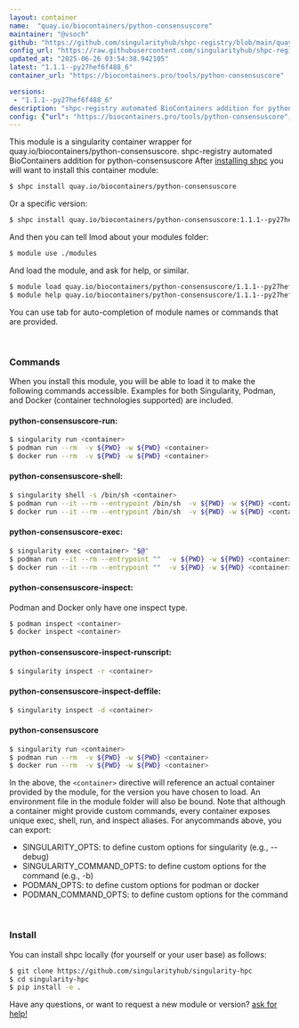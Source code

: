 ```yaml
---
layout: container
name:  "quay.io/biocontainers/python-consensuscore"
maintainer: "@vsoch"
github: "https://github.com/singularityhub/shpc-registry/blob/main/quay.io/biocontainers/python-consensuscore/container.yaml"
config_url: "https://raw.githubusercontent.com/singularityhub/shpc-registry/main/quay.io/biocontainers/python-consensuscore/container.yaml"
updated_at: "2025-06-26 03:54:38.942105"
latest: "1.1.1--py27hef6f488_6"
container_url: "https://biocontainers.pro/tools/python-consensuscore"

versions:
 - "1.1.1--py27hef6f488_6"
description: "shpc-registry automated BioContainers addition for python-consensuscore"
config: {"url": "https://biocontainers.pro/tools/python-consensuscore", "maintainer": "@vsoch", "description": "shpc-registry automated BioContainers addition for python-consensuscore", "latest": {"1.1.1--py27hef6f488_6": "sha256:3b0662865ab54ffe5a64bbf2892fee33e3c031680f3df755ee1e45afd4d3173c"}, "tags": {"1.1.1--py27hef6f488_6": "sha256:3b0662865ab54ffe5a64bbf2892fee33e3c031680f3df755ee1e45afd4d3173c"}, "docker": "quay.io/biocontainers/python-consensuscore"}
---
```


This module is a singularity container wrapper for quay.io/biocontainers/python-consensuscore.
shpc-registry automated BioContainers addition for python-consensuscore
After [installing shpc](#install) you will want to install this container module:


```bash
$ shpc install quay.io/biocontainers/python-consensuscore
```

Or a specific version:

```bash
$ shpc install quay.io/biocontainers/python-consensuscore:1.1.1--py27hef6f488_6
```

And then you can tell lmod about your modules folder:

```bash
$ module use ./modules
```

And load the module, and ask for help, or similar.

```bash
$ module load quay.io/biocontainers/python-consensuscore/1.1.1--py27hef6f488_6
$ module help quay.io/biocontainers/python-consensuscore/1.1.1--py27hef6f488_6
```

You can use tab for auto-completion of module names or commands that are provided.

<br>

### Commands

When you install this module, you will be able to load it to make the following commands accessible.
Examples for both Singularity, Podman, and Docker (container technologies supported) are included.

#### python-consensuscore-run:

```bash
$ singularity run <container>
$ podman run --rm  -v ${PWD} -w ${PWD} <container>
$ docker run --rm  -v ${PWD} -w ${PWD} <container>
```

#### python-consensuscore-shell:

```bash
$ singularity shell -s /bin/sh <container>
$ podman run --it --rm --entrypoint /bin/sh  -v ${PWD} -w ${PWD} <container>
$ docker run --it --rm --entrypoint /bin/sh  -v ${PWD} -w ${PWD} <container>
```

#### python-consensuscore-exec:

```bash
$ singularity exec <container> "$@"
$ podman run --it --rm --entrypoint ""  -v ${PWD} -w ${PWD} <container> "$@"
$ docker run --it --rm --entrypoint ""  -v ${PWD} -w ${PWD} <container> "$@"
```

#### python-consensuscore-inspect:

Podman and Docker only have one inspect type.

```bash
$ podman inspect <container>
$ docker inspect <container>
```

#### python-consensuscore-inspect-runscript:

```bash
$ singularity inspect -r <container>
```

#### python-consensuscore-inspect-deffile:

```bash
$ singularity inspect -d <container>
```



#### python-consensuscore

```bash
$ singularity run <container>
$ podman run --rm  -v ${PWD} -w ${PWD} <container>
$ docker run --rm  -v ${PWD} -w ${PWD} <container>
```


In the above, the `<container>` directive will reference an actual container provided
by the module, for the version you have chosen to load. An environment file in the
module folder will also be bound. Note that although a container
might provide custom commands, every container exposes unique exec, shell, run, and
inspect aliases. For anycommands above, you can export:

 - SINGULARITY_OPTS: to define custom options for singularity (e.g., --debug)
 - SINGULARITY_COMMAND_OPTS: to define custom options for the command (e.g., -b)
 - PODMAN_OPTS: to define custom options for podman or docker
 - PODMAN_COMMAND_OPTS: to define custom options for the command

<br>

### Install

You can install shpc locally (for yourself or your user base) as follows:

```bash
$ git clone https://github.com/singularityhub/singularity-hpc
$ cd singularity-hpc
$ pip install -e .
```

Have any questions, or want to request a new module or version? [ask for help!](https://github.com/singularityhub/singularity-hpc/issues)